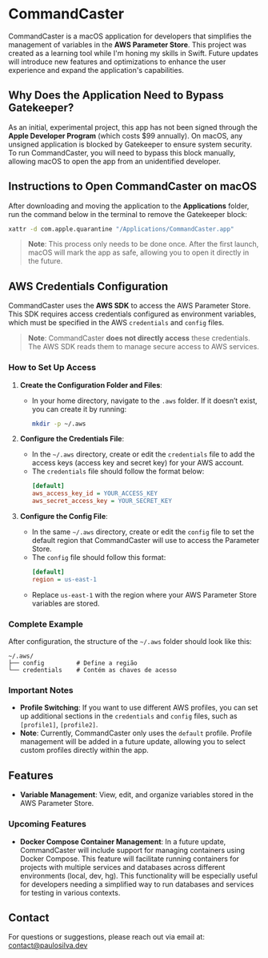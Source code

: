 # CommandCaster

CommandCaster is a macOS application for developers that simplifies the management of variables in the **AWS Parameter Store**. This project was created as a learning tool while I'm honing my skills in Swift. Future updates will introduce new features and optimizations to enhance the user experience and expand the application's capabilities.

## Why Does the Application Need to Bypass Gatekeeper?

As an initial, experimental project, this app has not been signed through the **Apple Developer Program** (which costs $99 annually). On macOS, any unsigned application is blocked by Gatekeeper to ensure system security. To run CommandCaster, you will need to bypass this block manually, allowing macOS to open the app from an unidentified developer.

## Instructions to Open CommandCaster on macOS

After downloading and moving the application to the **Applications** folder, run the command below in the terminal to remove the Gatekeeper block:
   ```bash
   xattr -d com.apple.quarantine "/Applications/CommandCaster.app"
   ```

> **Note**: This process only needs to be done once. After the first launch, macOS will mark the app as safe, allowing you to open it directly in the future.

## AWS Credentials Configuration

CommandCaster uses the **AWS SDK** to access the AWS Parameter Store. This SDK requires access credentials configured as environment variables, which must be specified in the AWS `credentials` and `config` files.

> **Note**: CommandCaster **does not directly access** these credentials. The AWS SDK reads them to manage secure access to AWS services.

### How to Set Up Access

1. **Create the Configuration Folder and Files**:
   - In your home directory, navigate to the `.aws` folder. If it doesn’t exist, you can create it by running:
     ```bash
     mkdir -p ~/.aws
     ```

2. **Configure the Credentials File**:
   - In the `~/.aws` directory, create or edit the `credentials` file to add the access keys (access key and secret key) for your AWS account.
   - The `credentials` file should follow the format below:
     ```ini
     [default]
     aws_access_key_id = YOUR_ACCESS_KEY
     aws_secret_access_key = YOUR_SECRET_KEY
     ```

3. **Configure the Config File**:
   - In the same `~/.aws` directory, create or edit the `config` file to set the default region that CommandCaster will use to access the Parameter Store.
   - The `config` file should follow this format:
     ```ini
     [default]
     region = us-east-1
     ```
   - Replace `us-east-1` with the region where your AWS Parameter Store variables are stored.

### Complete Example

After configuration, the structure of the `~/.aws` folder should look like this:

```
~/.aws/
├── config         # Define a região
└── credentials    # Contém as chaves de acesso
```

### Important Notes
- **Profile Switching**: If you want to use different AWS profiles, you can set up additional sections in the `credentials` and `config` files, such as `[profile1]`, `[profile2]`.
- **Note**: Currently, CommandCaster only uses the `default` profile. Profile management will be added in a future update, allowing you to select custom profiles directly within the app.

## Features

- **Variable Management**: View, edit, and organize variables stored in the AWS Parameter Store.

### Upcoming Features

- **Docker Compose Container Management**: In a future update, CommandCaster will include support for managing containers using Docker Compose. This feature will facilitate running containers for projects with multiple services and databases across different environments (local, dev, hg). This functionality will be especially useful for developers needing a simplified way to run databases and services for testing in various contexts.

## Contact

For questions or suggestions, please reach out via email at: [contact@paulosilva.dev](mailto:contact@paulosilva.dev)
